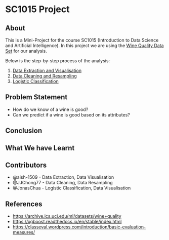 # SC1015 Project

## About
This is a Mini-Project for the course SC1015 (Introduction to Data Science and Artificial Intelligence). In this project we are using the [Wine Quality Data Set](https://archive.ics.uci.edu/ml/datasets/wine+quality) for our analysis.

Below is the step-by-step process of the analysis:
1. [Data Extraction and Visualisation](https://github.com/JonasChua/SC1015_Project/blob/main/Data_Extraction_and_Visualisation.ipynb)
2. [Data Cleaning and Resampling](https://github.com/JonasChua/SC1015_Project/blob/main/Data_Cleaning_and_Resampling.ipynb)
3. [Logistic Classification](https://github.com/JonasChua/SC1015_Project/blob/main/Gradient_Boosting_Classification.ipynb)

## Problem Statement
- How do we know of a wine is good?
- Can we predict if a wine is good based on its attributes?

## Conclusion


## What We have Learnt


## Contributors
- @aish-1509 - Data Extraction, Data Visualisation
- @JJChong77 - Data Cleaning, Data Resampling
- @JonasChua - Logistic Classification, Data Visualisation

## References
- <https://archive.ics.uci.edu/ml/datasets/wine+quality>
- <https://xgboost.readthedocs.io/en/stable/index.html>
- <https://classeval.wordpress.com/introduction/basic-evaluation-measures/>
